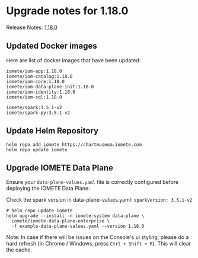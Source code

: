 # Upgrade notes for 1.18.0

Release Notes: [1.18.0](../release-notes.md)


## Updated Docker images

Here are list of docker images that have been updated:

```shell
iomete/iom-app:1.18.0
iomete/iom-catalog:1.18.0
iomete/iom-core:1.18.0
iomete/iom-data-plane-init:1.18.0
iomete/iom-identity:1.18.0
iomete/iom-sql:1.18.0

iomete/spark:3.5.1-v2
iomete/spark-py:3.5.1-v2
```

## Update Helm Repository

```shell
helm repo add iomete https://chartmuseum.iomete.com
helm repo update iomete
```

## Upgrade IOMETE Data Plane

Ensure your `data-plane-values.yaml` file is correctly configured before deploying the IOMETE Data Plane:

Check the spark version in data-plane-values.yaml: `sparkVersion: 3.5.1-v2`

```shell
# helm repo update iomete
helm upgrade --install -n iomete-system data-plane \
  iomete/iomete-data-plane-enterprise \
  -f example-data-plane-values.yaml --version 1.18.0
```

Note:
In case if there will be issues on the Console's ui styling, please do a hard refresh (in Chrome / Windows, press `Ctrl + Shift + R`). This will clear the cache.
